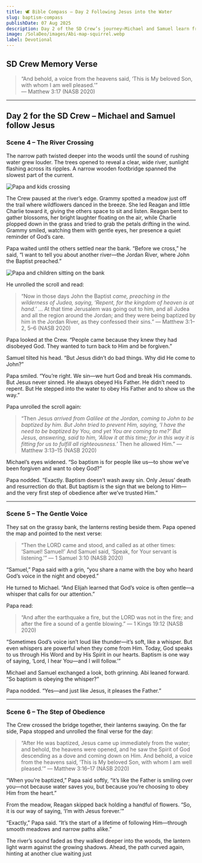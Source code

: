 ```yaml
---
title: 🕊️ Bible Compass – Day 2 Following Jesus into the Water
slug: baptism-compass
publishDate: 07 Aug 2025
description: Day 2 of the SD Crew’s journey—Michael and Samuel learn from Jesus’ baptism and choose to follow His example.
image: /SolaDeo/images/Abi-map-squirrel.webp
label: Devotional
---
```


## SD Crew Memory Verse

> “And behold, a voice from the heavens said, ‘This is My beloved Son, with whom I am well pleased.’”  
> — Matthew 3:17 (NASB 2020)

---

## Day 2 for the SD Crew – Michael and Samuel follow Jesus

### Scene 4 – The River Crossing

The narrow path twisted deeper into the woods until the sound of rushing water grew louder. The trees opened to reveal a clear, wide river, sunlight flashing across its ripples. A narrow wooden footbridge spanned the slowest part of the current.

![Papa and kids crossing](/SolaDeo/images/Grammy-meadow.webp)

The Crew paused at the river’s edge. Grammy spotted a meadow just off the trail where wildflowers danced in the breeze. She led Reagan and little Charlie toward it, giving the others space to sit and listen. Reagan bent to gather blossoms, her bright laughter floating on the air, while Charlie plopped down in the grass and tried to grab the petals drifting in the wind. Grammy smiled, watching them with gentle eyes, her presence a quiet reminder of God’s care.

Papa waited until the others settled near the bank. “Before we cross,” he said, “I want to tell you about another river—the Jordan River, where John the Baptist preached.”

![Papa and children sitting on the bank](/SolaDeo/images/Papa-Baptism-riverbank.webp)

He unrolled the scroll and read:

> “Now in those days John the Baptist *came, preaching in the wilderness of Judea, saying, ‘Repent, for the kingdom of heaven is at hand.’* … At that time Jerusalem was going out to him, and all Judea and all the region around the Jordan; and they were being baptized by him in the Jordan River, as they confessed their sins.” — Matthew 3:1–2, 5–6 (NASB 2020)

Papa looked at the Crew. “People came because they knew they had disobeyed God. They wanted to turn back to Him and be forgiven.”

Samuel tilted his head. “But Jesus didn’t do bad things. Why did He come to John?”

Papa smiled. “You’re right. We sin—we hurt God and break His commands. But Jesus never sinned. He always obeyed His Father. He didn’t need to repent. But He stepped into the water to obey His Father and to show us the way.”

Papa unrolled the scroll again:

> “Then Jesus *arrived from Galilee at the Jordan, coming to John to be baptized by him. But John tried to prevent Him, saying, ‘I have the need to be baptized by You, and yet You are coming to me?’ But Jesus, answering, said to him, ‘Allow it at this time; for in this way it is fitting for us to fulfill all righteousness.’* Then he allowed Him.” — Matthew 3:13–15 (NASB 2020)

Michael’s eyes widened. “So baptism is for people like us—to show we’ve been forgiven and want to obey God?”

Papa nodded. “Exactly. Baptism doesn’t wash away sin. Only Jesus’ death and resurrection do that. But baptism is the sign that we belong to Him—and the very first step of obedience after we’ve trusted Him.”

---

### Scene 5 – The Gentle Voice

They sat on the grassy bank, the lanterns resting beside them. Papa opened the map and pointed to the next verse:

> “Then the LORD came and stood, and called as at other times: ‘Samuel! Samuel!’ And Samuel said, ‘Speak, for Your servant is listening.’” — 1 Samuel 3:10 (NASB 2020)

“Samuel,” Papa said with a grin, “you share a name with the boy who heard God’s voice in the night and obeyed.”

He turned to Michael. “And Elijah learned that God’s voice is often gentle—a whisper that calls for our attention.”

Papa read:

> “And after the earthquake a fire, but the LORD was not in the fire; and after the fire a sound of a gentle blowing.” — 1 Kings 19:12 (NASB 2020)

“Sometimes God’s voice isn’t loud like thunder—it’s soft, like a whisper. But even whispers are powerful when they come from Him. Today, God speaks to us through His Word and by His Spirit in our hearts. Baptism is one way of saying, ‘Lord, I hear You—and I will follow.’”

Michael and Samuel exchanged a look, both grinning. Abi leaned forward. “So baptism is obeying the whisper?”

Papa nodded. “Yes—and just like Jesus, it pleases the Father.”

---

### Scene 6 – The Step of Obedience

The Crew crossed the bridge together, their lanterns swaying. On the far side, Papa stopped and unrolled the final verse for the day:

> “After He was baptized, Jesus came up immediately from the water; and behold, the heavens were opened, and he saw the Spirit of God descending as a dove and coming down on Him. And behold, a voice from the heavens said, ‘This is My beloved Son, with whom I am well pleased.’” — Matthew 3:16–17 (NASB 2020)

“When you’re baptized,” Papa said softly, “it’s like the Father is smiling over you—not because water saves you, but because you’re choosing to obey Him from the heart.”

From the meadow, Reagan skipped back holding a handful of flowers. “So, it is our way of saying, ‘I’m with Jesus forever.’”

“Exactly,” Papa said. “It’s the start of a lifetime of following Him—through smooth meadows and narrow paths alike.”

The river’s sound faded as they walked deeper into the woods, the lantern light warm against the growing shadows. Ahead, the path curved again, hinting at another clue waiting just

